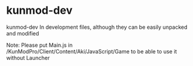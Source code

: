 # kunmod-dev
kunmod-dev
In development files, although they can be easily unpacked and modified

Note:
Please put Main.js in /KunModPro/Client/Content/Aki/JavaScript/Game to be able to use it without Launcher